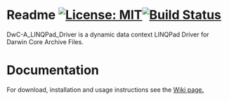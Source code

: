 # Readme [![License: MIT](https://img.shields.io/badge/License-MIT-blue.svg)](LICENSE)[![Build Status](https://dev.azure.com/pjoiner/DwC-A_Driver/_apis/build/status/pjoiner.DwC-A_LINQPad_Driver)](https://dev.azure.com/pjoiner/DwC-A_Driver/_build/latest?definitionId=8)

DwC-A_LINQPad_Driver is a dynamic data context LINQPad Driver for Darwin Core Archive Files.

# Documentation

For download, installation and usage instructions see the [Wiki page.](https://github.com/pjoiner/DwC-A_LINQPad_Driver/wiki)
